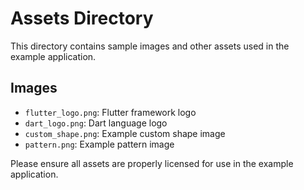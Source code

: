 # Assets Directory

This directory contains sample images and other assets used in the example application.

## Images
- `flutter_logo.png`: Flutter framework logo
- `dart_logo.png`: Dart language logo
- `custom_shape.png`: Example custom shape image
- `pattern.png`: Example pattern image

Please ensure all assets are properly licensed for use in the example application.
